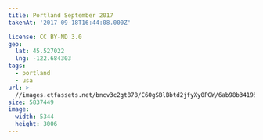 ```yaml
---
title: Portland September 2017
takenAt: '2017-09-18T16:44:08.000Z'

license: CC BY-ND 3.0
geo:
  lat: 45.527022
  lng: -122.684303
tags:
  - portland
  - usa
url: >-
  //images.ctfassets.net/bncv3c2gt878/C6OgSBlBbtd2jfyXy0PGW/6ab98b341955b53a6ac04aeb9e63f2fa/portland-september-2017_36647141353_o
size: 5837449
image:
  width: 5344
  height: 3006
---
```

